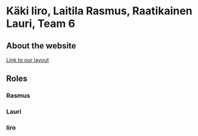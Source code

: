 # Käki Iiro, Laitila Rasmus, Raatikainen Lauri, Team 6

## About the website
[Link to our layout](example.com)

## Roles

### Rasmus

### Lauri

### Iiro